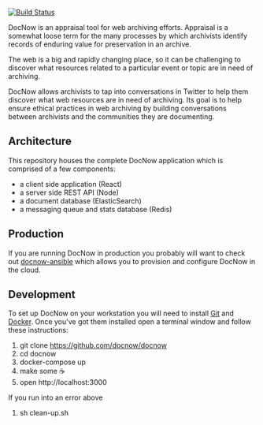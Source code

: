 [![Build Status](https://travis-ci.org/DocNow/docnow.svg?branch=master)](https://travis-ci.org/DocNow/docnow)

DocNow is an appraisal tool for web archiving efforts. Appraisal is a somewhat
loose term for the many processes by which archivists identify records of
enduring value for preservation in an archive.

The web is a big and rapidly changing place, so it can be challenging to
discover what resources related to a particular event or topic are in need of
archiving.

DocNow allows archivists to tap into conversations in Twitter to help them
discover what web resources are in need of archiving. Its goal is to help ensure
ethical practices in web archiving by building conversations between archivists
and the communities they are documenting.

## Architecture

This repository houses the complete DocNow application which is comprised of a
few components:

* a client side application (React)
* a server side REST API (Node)
* a document database (ElasticSearch)
* a messaging queue and stats database (Redis)

## Production

If you are running DocNow in production you probably will want to check out
[docnow-ansible](https://github.com/DocNow/docnow-ansible) which allows you to
provision and configure DocNow in the cloud.

## Development

To set up DocNow on your workstation you will need to install [Git] and
[Docker].  Once you've got them installed open a terminal window and follow
these instructions:

1. git clone https://github.com/docnow/docnow
1. cd docnow
1. docker-compose up
1. make some ☕️
1. open http://localhost:3000

If you run into an error above

1. sh clean-up.sh

[Git]: https://git-scm.com/
[Docker]: https://www.docker.com/

